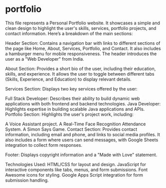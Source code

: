 # portfolio


This file represents a Personal Portfolio website. It showcases a simple and clean design to highlight the user's skills, services, portfolio projects, and contact information. Here’s a breakdown of the main sections:

Header Section: Contains a navigation bar with links to different sections of the page like Home, About, Services, Portfolio, and Contact. It also includes a hamburger menu for mobile responsiveness. The header introduces the user as a "Web Developer" from India.

About Section: Provides a short bio of the user, including their education, skills, and experience. It allows the user to toggle between different tabs (Skills, Experience, and Education) to display relevant details.

Services Section: Displays two key services offered by the user:

Full Stack Developer: Describes their ability to build dynamic web applications with both frontend and backend technologies.
Java Developer: Highlights expertise in building scalable Java applications and APIs.
Portfolio Section: Highlights the user's project work, including:

A Voice Assistant project.
A Real-Time Face Recognition Attendance System.
A Simon Says Game.
Contact Section: Provides contact information, including email and phone, and links to social media profiles. It also includes a form where users can send messages, with Google Sheets integration to collect form responses.

Footer: Displays copyright information and a "Made with Love" statement.

Technologies Used:
HTML/CSS for layout and design.
JavaScript for interactive components like tabs, menus, and form submissions.
Font Awesome icons for styling.
Google Apps Script integration for form submission handling.
